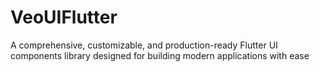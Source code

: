 # VeoUIFlutter
A comprehensive, customizable, and production-ready Flutter UI components library designed for building modern applications with ease
